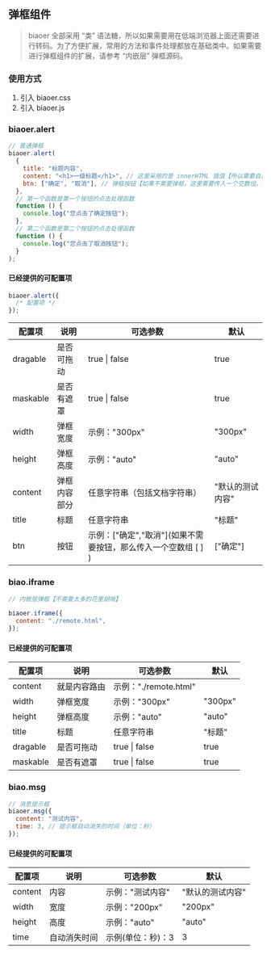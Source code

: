 ## 弹框组件

> biaoer 全部采用 “类” 语法糖，所以如果需要用在低端浏览器上面还需要进行转码。为了方便扩展，常用的方法和事件处理都放在基础类中。如果需要进行弹框组件的扩展，请参考 “内嵌层” 弹框源码。


### 使用方式

1. 引入 biaoer.css
2. 引入 biaoer.js

### biaoer.alert

```js
// 普通弹框
biaoer.alert(
  {
    title: "标题内容",
    content: "<h1>一级标题</h1>", // 这里采用的是 innerHTML 插值【所以需要自己信任的内容才进行插值】
    btn: ["确定", "取消"], // 弹框按钮【如果不需要弹框，这里需要传入一个空数组，因为默认选项是有弹框的，这里如果只有一个弹框按钮，那么数组中只传入一项内容】
  },
  // 第一个函数是第一个按钮的点击处理函数
  function () {
    console.log("您点击了确定按钮");
  },
  // 第二个函数是第二个按钮的点击处理函数
  function () {
    console.log("您点击了取消按钮");
  }
);
```

#### 已经提供的可配置项

```js
biaoer.alert({
  /* 配置项 */
});
```

| 配置项   | 说明         | 可选参数                                                       | 默认             |
| -------- | ------------ | -------------------------------------------------------------- | ---------------- |
| dragable | 是否可拖动   | true \| false                                                  | true             |
| maskable | 是否有遮罩   | true \| false                                                  | true             |
| width    | 弹框宽度     | 示例："300px"                                                  | "300px"          |
| height   | 弹框高度     | 示例："auto"                                                   | "auto"           |
| content  | 弹框内容部分 | 任意字符串（包括文档字符串）                                   | "默认的测试内容" |
| title    | 标题         | 任意字符串                                                     | "标题"           |
| btn      | 按钮         | 示例：["确定","取消"](如果不需要按钮，那么传入一个空数组 [ ] ) | ["确定"]         |

### biao.iframe

```js
// 内嵌层弹框【不需要太多的花里胡哨】

biaoer.iframe({
  content: "./remote.html",
});
```

#### 已经提供的可配置项

| 配置项   | 说明         | 可选参数              | 默认    |
| -------- | ------------ | --------------------- | ------- |
| content  | 就是内容路由 | 示例："./remote.html" |         |
| width    | 弹框宽度     | 示例："300px"         | "300px" |
| height   | 弹框高度     | 示例："auto"          | "auto"  |
| title    | 标题         | 任意字符串            | "标题"  |
| dragable | 是否可拖动   | true \| false         | true    |
| maskable | 是否有遮罩   | true \| false         | true    |

### biao.msg

```js
// 消息提示框
biaoer.msg({
  content: "测试内容",
  time: 3, // 提示框自动消失的时间（单位：秒）
});
```

#### 已经提供的可配置项

| 配置项  | 说明         | 可选参数          | 默认             |
| ------- | ------------ | ----------------- | ---------------- |
| content | 内容         | 示例："测试内容"  | "默认的测试内容" |
| width   | 宽度         | 示例："200px"     | "200px"          |
| height  | 高度         | 示例："auto"      | "auto"           |
| time    | 自动消失时间 | 示例(单位：秒)：3 | 3                |
